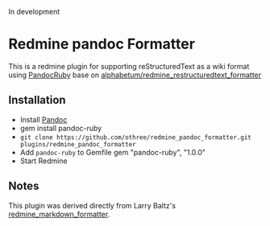 In development

# Redmine pandoc Formatter

This is a redmine plugin for supporting reStructuredText as a wiki format using [PandocRuby](http://rdoc.info/projects/autodata/pandoc-ruby) base on [alphabetum/redmine_restructuredtext_formatter][res]

[res]:https://github.com/alphabetum/redmine_restructuredtext_formatter


## Installation

* Install [Pandoc](http://johnmacfarlane.net/pandoc/)
* gem install pandoc-ruby
* `git clone https://github.com/othree/redmine_pandoc_formatter.git plugins/redmine_pandoc_formatter`
* Add `pandoc-ruby` to Gemfile
      gem "pandoc-ruby", "1.0.0"
* Start Redmine

## Notes

This plugin was derived directly from Larry Baltz's [redmine\_markdown\_formatter](http://github.com/bitherder/redmine_markdown_formatter).

